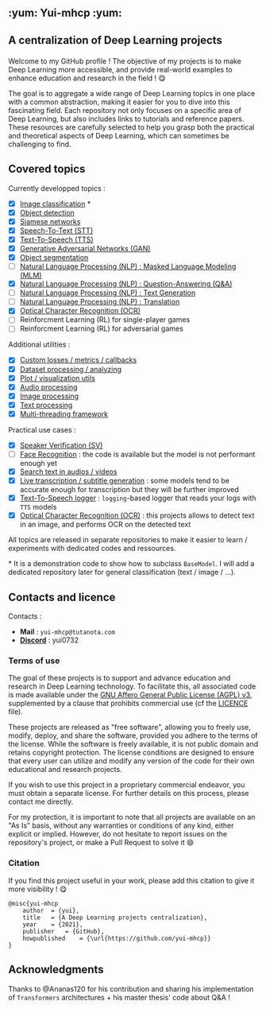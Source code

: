 <h2 aligne = "center">
<p> :yum: Yui-mhcp :yum: </p>
</h2>

<h2 aligne = "center">
<p> A centralization of Deep Learning projects </p>
</h2>


Welcome to my GitHub profile ! The objective of my projects is to make Deep Learning more accessible, and provide real-world examples to enhance education and research in the field ! :yum:

The goal is to aggregate a wide range of Deep Learning topics in one place with a common abstraction, making it easier for you to dive into this fascinating field. Each repository not only focuses on a specific area of Deep Learning, but also includes links to tutorials and reference papers. These resources are carefully selected to help you grasp both the practical and theoretical aspects of Deep Learning, which can sometimes be challenging to find.

## Covered topics

Currently developped topics : 
- [x] [Image classification](https://github.com/yui-mhcp/base_dl_project) \*
- [x] [Object detection](https://github.com/yui-mhcp/detection)
- [x] [Siamese networks](https://github.com/yui-mhcp/siamese_networks)
- [x] [Speech-To-Text (STT)](https://github.com/yui-mhcp/speech_to_text)
- [x] [Text-To-Speech (TTS)](https://github.com/yui-mhcp/text_to_speech)
- [x] [Generative Adversarial Networks (GAN)](https://github.com/yui-mhcp/generation)
- [x] [Object segmentation](https://github.com/yui-mhcp/detection)
- [ ] [Natural Language Processing (NLP) : Masked Language Modeling (MLM)](https://github.com/yui-mhcp/nlp)
- [x] [Natural Language Processing (NLP) : Question-Answering (Q&A)](https://github.com/yui-mhcp/nlp)
- [ ] [Natural Language Processing (NLP) : Text Generation](https://github.com/yui-mhcp/nlp)
- [ ] [Natural Language Processing (NLP) : Translation](https://github.com/yui-mhcp/nlp)
- [x] [Optical Character Recognition (OCR)](https://github.com/yui-mhcp/ocr)
- [ ] Reinforcment Learning (RL) for single-player games
- [ ] Reinforcment Learning (RL) for adversarial games

Additional utilities : 
- [x] [Custom losses / metrics / callbacks](https://github.com/yui-mhcp/base_dl_project)
- [x] [Dataset processing / analyzing](https://github.com/yui-mhcp/base_dl_project)
- [x] [Plot / visualization utils](https://github.com/yui-mhcp/data_processing)
- [x] [Audio processing](https://github.com/yui-mhcp/data_processing)
- [x] [Image processing](https://github.com/yui-mhcp/data_processing)
- [x] [Text processing](https://github.com/yui-mhcp/data_processing)
- [x] [Multi-threading framework](https://github.com/yui-mhcp/data_processing)

Practical use cases :
- [x] [Speaker Verification (SV)](https://github.com/yui-mhcp/encoders)
- [ ] [Face Recognition](https://github.com/yui-mhcp/siamese_networks) : the code is available but the model is not performant enough yet
- [x] [Search text in audios / videos](https://github.com/yui-mhcp/speech_to_text)
- [x] [Live transcription / subtitle generation](https://github.com/yui-mhcp/speech_to_text) : some models tend to be accurate enough for transcription but they will be further improved
- [x] [Text-To-Speech logger](https://github.com/yui-mhcp/text_to_speech) : `logging`-based logger that reads your logs with `TTS` models
- [x] [Optical Character Recognition (OCR)](https://github.com/yui-mhcp/ocr) : this projects allows to detect text in an image, and performs OCR on the detected text

All topics are released in separate repositories to make it easier to learn / experiments with dedicated codes and ressources.

\* It is a demonstration code to show how to subclass `BaseModel`. I will add a dedicated repository later for general classification (text / image / ...). 


## Contacts and licence

Contacts :
- **Mail** : `yui-mhcp@tutanota.com`
- **[Discord](https://discord.com)** : yui0732

### Terms of use

The goal of these projects is to support and advance education and research in Deep Learning technology. To facilitate this, all associated code is made available under the [GNU Affero General Public License (AGPL) v3](AGPLv3.licence), supplemented by a clause that prohibits commercial use (cf the [LICENCE](LICENCE) file).

These projects are released as "free software", allowing you to freely use, modify, deploy, and share the software, provided you adhere to the terms of the license. While the software is freely available, it is not public domain and retains copyright protection. The license conditions are designed to ensure that every user can utilize and modify any version of the code for their own educational and research projects.

If you wish to use this project in a proprietary commercial endeavor, you must obtain a separate license. For further details on this process, please contact me directly.

For my protection, it is important to note that all projects are available on an "As Is" basis, without any warranties or conditions of any kind, either explicit or implied. However, do not hesitate to report issues on the repository's project, or make a Pull Request to solve it :smile: 

### Citation

If you find this project useful in your work, please add this citation to give it more visibility ! :yum:

```
@misc{yui-mhcp
    author  = {yui},
    title   = {A Deep Learning projects centralization},
    year    = {2021},
    publisher   = {GitHub},
    howpublished    = {\url{https://github.com/yui-mhcp}}
}
```


## Acknowledgments

Thanks to @Ananas120 for his contribution and sharing his implementation of `Transformers` architectures + his master thesis' code about Q&A !
